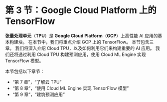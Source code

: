 # 第 3 节：Google Cloud Platform 上的 TensorFlow

**张量处理单元**（**TPU**）是 **Google Cloud Platform**（**GCP**）上高性能 AI 应用的基本构建块。 在本节中，我们将重点介绍 GCP 上的 TensorFlow。 本节包含三章。 我们将深入介绍 Cloud TPU，以及如何利用它们来构建重要的 AI 应用。 我们还将通过利用 Cloud TPU 构建预测应用，使用 Cloud ML Engine 实现 TensorFlow 模型。

本节包括以下章节：

*   “第 7 章”，“了解云 TPU”
*   “第 8 章”，“使用 Cloud ML Engine 实现 TensorFlow 模型”
*   “第 9 章”，“建筑预测应用”